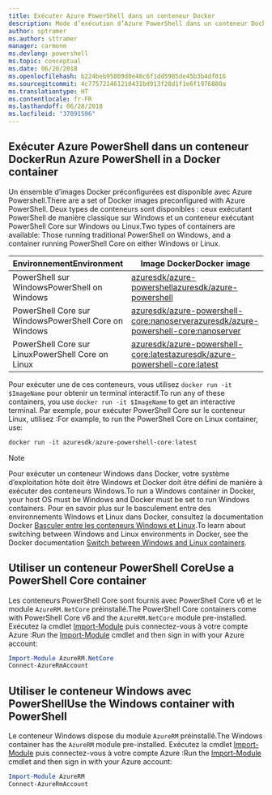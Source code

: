 ```yaml
---
title: Exécuter Azure PowerShell dans un conteneur Docker
description: Mode d’exécution d’Azure PowerShell dans un conteneur Docker.
author: sptramer
ms.author: sttramer
manager: carmonm
ms.devlang: powershell
ms.topic: conceptual
ms.date: 06/20/2018
ms.openlocfilehash: b224beb95809d0e48c6f1dd5985de45b3b4df816
ms.sourcegitcommit: 4c775721461210431bd913f28d1f1e6f1976880a
ms.translationtype: HT
ms.contentlocale: fr-FR
ms.lasthandoff: 06/28/2018
ms.locfileid: "37091596"
---
```

## <a name="run-azure-powershell-in-a-docker-container"></a><span data-ttu-id="2309e-103">Exécuter Azure PowerShell dans un conteneur Docker</span><span class="sxs-lookup"><span data-stu-id="2309e-103">Run Azure PowerShell in a Docker container</span></span>

<span data-ttu-id="2309e-104">Un ensemble d’images Docker préconfigurées est disponible avec Azure Powershell.</span><span class="sxs-lookup"><span data-stu-id="2309e-104">There are a set of Docker images preconfigured with Azure PowerShell.</span></span> <span data-ttu-id="2309e-105">Deux types de conteneurs sont disponibles : ceux exécutant PowerShell de manière classique sur Windows et un conteneur exécutant PowerShell Core sur Windows ou Linux.</span><span class="sxs-lookup"><span data-stu-id="2309e-105">Two types of containers are available: Those running traditional PowerShell on Windows, and a container running PowerShell Core on either Windows or Linux.</span></span>

| <span data-ttu-id="2309e-106">Environnement</span><span class="sxs-lookup"><span data-stu-id="2309e-106">Environment</span></span> | <span data-ttu-id="2309e-107">Image Docker</span><span class="sxs-lookup"><span data-stu-id="2309e-107">Docker image</span></span> |
|-------------|--------------|
| <span data-ttu-id="2309e-108">PowerShell sur Windows</span><span class="sxs-lookup"><span data-stu-id="2309e-108">PowerShell on Windows</span></span> | [<span data-ttu-id="2309e-109">azuresdk/azure-powershell</span><span class="sxs-lookup"><span data-stu-id="2309e-109">azuresdk/azure-powershell</span></span>](https://hub.docker.com/r/azuresdk/azure-powershell/) |
| <span data-ttu-id="2309e-110">PowerShell Core sur Windows</span><span class="sxs-lookup"><span data-stu-id="2309e-110">PowerShell Core on Windows</span></span> | [<span data-ttu-id="2309e-111">azuresdk/azure-powershell-core:nanoserver</span><span class="sxs-lookup"><span data-stu-id="2309e-111">azuresdk/azure-powershell-core:nanoserver</span></span>](https://hub.docker.com/r/azuresdk/azure-powershell-core/) |
| <span data-ttu-id="2309e-112">PowerShell Core sur Linux</span><span class="sxs-lookup"><span data-stu-id="2309e-112">PowerShell Core on Linux</span></span> | [<span data-ttu-id="2309e-113">azuresdk/azure-powershell-core:latest</span><span class="sxs-lookup"><span data-stu-id="2309e-113">azuresdk/azure-powershell-core:latest</span></span>](https://hub.docker.com/r/azuresdk/azure-powershell-core/) |

<span data-ttu-id="2309e-114">Pour exécuter une de ces conteneurs, vous utilisez `docker run -it $ImageName` pour obtenir un terminal interactif.</span><span class="sxs-lookup"><span data-stu-id="2309e-114">To run any of these containers, you use `docker run -it $ImageName` to get an interactive terminal.</span></span> <span data-ttu-id="2309e-115">Par exemple, pour exécuter PowerShell Core sur le conteneur Linux, utilisez :</span><span class="sxs-lookup"><span data-stu-id="2309e-115">For example, to run the PowerShell Core on Linux container, use:</span></span>

```powershell
docker run -it azuresdk/azure-powershell-core:latest
```

> [!NOTE]
> <span data-ttu-id="2309e-116">Pour exécuter un conteneur Windows dans Docker, votre système d’exploitation hôte doit être Windows et Docker doit être défini de manière à exécuter des conteneurs Windows.</span><span class="sxs-lookup"><span data-stu-id="2309e-116">To run a Windows container in Docker, your host OS must be Windows and Docker must be set to run Windows containers.</span></span> <span data-ttu-id="2309e-117">Pour en savoir plus sur le basculement entre des environnements Windows et Linux dans Docker, consultez la documentation Docker [Basculer entre les conteneurs Windows et Linux](https://docs.docker.com/docker-for-windows/#switch-between-windows-and-linux-containers).</span><span class="sxs-lookup"><span data-stu-id="2309e-117">To learn about switching between Windows and Linux environments in Docker, see the Docker documentation [Switch between Windows and Linux containers](https://docs.docker.com/docker-for-windows/#switch-between-windows-and-linux-containers).</span></span>

## <a name="use-a-powershell-core-container"></a><span data-ttu-id="2309e-118">Utiliser un conteneur PowerShell Core</span><span class="sxs-lookup"><span data-stu-id="2309e-118">Use a PowerShell Core container</span></span>

<span data-ttu-id="2309e-119">Les conteneurs PowerShell Core sont fournis avec PowerShell Core v6 et le module `AzureRM.NetCore` préinstallé.</span><span class="sxs-lookup"><span data-stu-id="2309e-119">The PowerShell Core containers come with PowerShell Core v6 and the `AzureRM.NetCore` module pre-installed.</span></span> <span data-ttu-id="2309e-120">Exécutez la cmdlet [Import-Module](/powershell/module/microsoft.powershell.core/import-module) puis connectez-vous à votre compte Azure :</span><span class="sxs-lookup"><span data-stu-id="2309e-120">Run the [Import-Module](/powershell/module/microsoft.powershell.core/import-module) cmdlet and then sign in with your Azure account:</span></span>

```powershell
Import-Module AzureRM.NetCore
Connect-AzureRmAccount
```

## <a name="use-the-windows-container-with-powershell"></a><span data-ttu-id="2309e-121">Utiliser le conteneur Windows avec PowerShell</span><span class="sxs-lookup"><span data-stu-id="2309e-121">Use the Windows container with PowerShell</span></span>

<span data-ttu-id="2309e-122">Le conteneur Windows dispose du module `AzureRM` préinstallé.</span><span class="sxs-lookup"><span data-stu-id="2309e-122">The Windows container has the `AzureRM` module pre-installed.</span></span> <span data-ttu-id="2309e-123">Exécutez la cmdlet [Import-Module](/powershell/module/microsoft.powershell.core/import-module) puis connectez-vous à votre compte Azure :</span><span class="sxs-lookup"><span data-stu-id="2309e-123">Run the [Import-Module](/powershell/module/microsoft.powershell.core/import-module) cmdlet and then sign in with your Azure account:</span></span>

```powershell
Import-Module AzureRM
Connect-AzureRmAccount
```